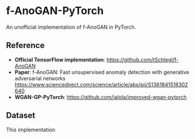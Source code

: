 # f-AnoGAN-PyTorch
An unofficial implementation of f-AnoGAN in PyTorch.

## Reference
- **Official TensorFlow implementation**:
https://github.com/tSchlegl/f-AnoGAN
- **Paper**: f-AnoGAN: Fast unsupervised anomaly detection with generative adversarial networks
https://www.sciencedirect.com/science/article/abs/pii/S1361841518302640
- **WGAN-GP-PyTorch**: https://github.com/jalola/improved-wgan-pytorch

## Dataset
This implementation 
